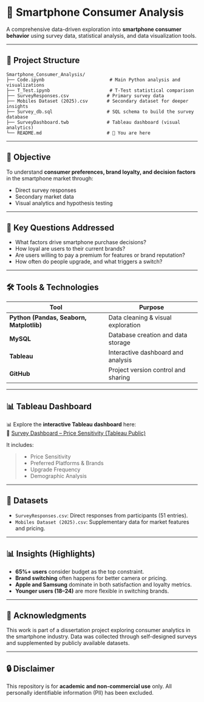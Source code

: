 
# 📱 Smartphone Consumer Analysis

A comprehensive data-driven exploration into **smartphone consumer behavior** using survey data, statistical analysis, and data visualization tools.

---

## 📂 Project Structure

```
Smartphone_Consumer_Analysis/
├── Code.ipynb                        # Main Python analysis and visualizations
├── T_Test.ipynb                      # T-Test statistical comparison
├── SurveyResponses.csv              # Primary survey data
├── Mobiles Dataset (2025).csv       # Secondary dataset for deeper insights
├── Survey_db.sql                    # SQL schema to build the survey database
├── SurveyDashboard.twb              # Tableau dashboard (visual analytics)
└── README.md                        # 📍 You are here
```

---

## 🎯 Objective

To understand **consumer preferences, brand loyalty, and decision factors** in the smartphone market through:
- Direct survey responses
- Secondary market data
- Visual analytics and hypothesis testing

---

## 🧠 Key Questions Addressed

- What factors drive smartphone purchase decisions?
- How loyal are users to their current brands?
- Are users willing to pay a premium for features or brand reputation?
- How often do people upgrade, and what triggers a switch?

---

## 🛠️ Tools & Technologies

| Tool        | Purpose                                 |
|-------------|-----------------------------------------|
| **Python (Pandas, Seaborn, Matplotlib)** | Data cleaning & visual exploration |
| **MySQL**   | Database creation and data storage       |
| **Tableau** | Interactive dashboard and analysis       |
| **GitHub**  | Project version control and sharing      |

---

## 📊 Tableau Dashboard

📊 Explore the **interactive Tableau dashboard** here:  
🔗 [Survey Dashboard – Price Sensitivity (Tableau Public)](https://public.tableau.com/app/profile/revanth.reddy.kurra/viz/SurveyDashboard_Dissertation/PriceSensitivity?publish=yes)

It includes:
> - Price Sensitivity
> - Preferred Platforms & Brands
> - Upgrade Frequency
> - Demographic Analysis

---

## 📁 Datasets

- `SurveyResponses.csv`: Direct responses from participants (51 entries).
- `Mobiles Dataset (2025).csv`: Supplementary data for market features and pricing.

---

## 📊 Insights (Highlights)

- **65%+ users** consider budget as the top constraint.
- **Brand switching** often happens for better camera or pricing.
- **Apple and Samsung** dominate in both satisfaction and loyalty metrics.
- **Younger users (18–24)** are more flexible in switching brands.

---

## 🙌 Acknowledgments

This work is part of a dissertation project exploring consumer analytics in the smartphone industry. Data was collected through self-designed surveys and supplemented by publicly available datasets.

---

## 🔒 Disclaimer

This repository is for **academic and non-commercial use** only. All personally identifiable information (PII) has been excluded.


